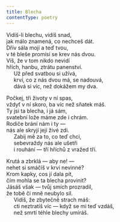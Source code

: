 ```yaml
---
title: Blecha
contentType: poetry
---
```


<section>

Vidíš-li blechu, vidíš snad,  
jak málo znamená, co nechceš dát.  
Dřív sála moji a teď tvou,  
v té bleše promísí se krev nás dvou.  
Víš, že v tom nikdo nevidí  
hřích, hanbu, ztrátu panenství.  
     Už před svatbou si užívá,  
     krví, co z nás dvou má, se nadouvá,  
     dává si víc, než dokážem my dva.

</section>

<section>

Počkej, tři životy v ní spas,  
vždyť v ní skoro, ba víc než sňatek máš.  
Ty jsi ta blecha, i já sám,  
svatební lože máme zde i chrám.  
Rodiče brání nám i ty —  
nás ale skryjí její živé zdi.  
     Zabij mě za to, co teď chci,  
     sebevraždy nás ale ušetři  
     i rouhání — tří hříchů z vražed tří.

</section>

<section>

Krutá a zbrklá — aby ne! —  
nehet si smáčíš v krvi nevinné?  
Krom kapky, cos jí dala pít,  
čím mohla se ta blecha provinit?  
Jásáš však — tvůj smích prozradil,  
že tobě či mně neubylo sil.  
     Vidíš, že zbytečně strach máš:  
     cti neztratíš víc — když se mi teď vzdáš,  
     než smrtí téhle blechy umíráš.

</section>
